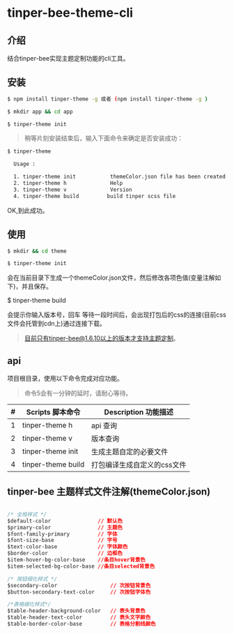 # tinper-bee-theme-cli


## 介绍

结合tinper-bee实现主题定制功能的cli工具。

## 安装

```bash
$ npm install tinper-theme -g 或者 (npm install tinper-theme -g )

$ mkdir app && cd app

$ tinper-theme init
```
 
> 稍等片刻安装结束后，输入下面命令来确定是否安装成功：

```bash
$ tinper-theme

  Usage :

  1. tinper-theme init           themeColor.json file has been created, please modify the theme file
  2. tinper-theme h              Help
  3. tinper-theme v              Version
  4. tinper-theme build         build tinper scss file

```
OK,到此成功。


## 使用

```bash
$ mkdir && cd theme

$ tinper-theme init
```

会在当前目录下生成一个themeColor.json文件，然后修改各项色值(变量注解如下)，并且保存。

$ tinper-theme build

  会提示你输入版本号，回车 等待一段时间后，会出现打包后的css的连接(目前css文件会托管到cdn上)通过连接下载。
  
>目前只有tinper-bee@1.6.10以上的版本才支持主题定制。

## api


项目根目录，使用以下命令完成对应功能。

>命令5会有一分钟的延时，请耐心等待。

| # | Scripts 脚本命令 | Description 功能描述 |
| --- | --- | --- |
| 1 | tinper-theme h | api 查询 |
| 2 | tinper-theme v | 版本查询 |
| 3 | tinper-theme init | 生成主题自定的必要文件|
| 4 | tinper-theme build | 打包编译生成自定义的css文件 |

## tinper-bee 主题样式文件注解(themeColor.json)

```css

/* 全局样式 */
$default-color               // 默认色
$primary-color               // 主题色
$font-family-primary         // 字体
$font-size-base              // 字号
$text-color-base             // 字体颜色
$border-color                // 边框色
$item-hover-bg-color-base    //条目hover背景色
$item-selected-bg-color-base //条目selected背景色

/* 按钮细化样式 */
$secondary-color                 // 次按钮背景色
$button-secondary-text-color     // 次按钮字体色

/*表格细化样式*/
$table-header-background-color   // 表头背景色
$table-header-text-color         // 表头文字颜色
$table-border-color-base         // 表格分割线颜色

```
